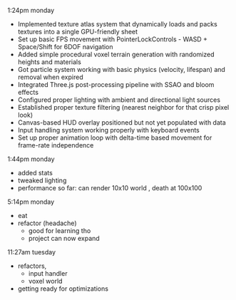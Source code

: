1:24pm monday

- Implemented texture atlas system that dynamically loads and packs textures into a single GPU-friendly sheet
- Set up basic FPS movement with PointerLockControls - WASD + Space/Shift for 6DOF navigation
- Added simple procedural voxel terrain generation with randomized heights and materials
- Got particle system working with basic physics (velocity, lifespan) and removal when expired
- Integrated Three.js post-processing pipeline with SSAO and bloom effects
- Configured proper lighting with ambient and directional light sources
- Established proper texture filtering (nearest neighbor for that crisp pixel look)
- Canvas-based HUD overlay positioned but not yet populated with data
- Input handling system working properly with keyboard events
- Set up proper animation loop with delta-time based movement for frame-rate independence

1:44pm monday
- added stats
- tweaked lighting
- performance so far: can render 10x10 world , death at 100x100

5:14pm monday
- eat 
- refactor (headache) 
  - good for learning tho
  - project can now expand

11:27am tuesday
- refactors, 
  - input handler
  - voxel world
- getting ready for optimizations
